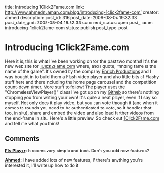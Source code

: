 title: Introducing 1Click2Fame.com
link: http://www.ahmednuaman.com/blog/introducing-1click2fame-com/
creator: ahmed
description: 
post_id: 316
post_date: 2009-08-04 19:32:33
post_date_gmt: 2009-08-04 19:32:33
comment_status: open
post_name: introducing-1click2fame-com
status: publish
post_type: post

# Introducing 1Click2Fame.com

Here it is, this is what I've been working on for the past two months! It's the new web site for [1Click2Fame.com](http://1Click2Fame.com) where, and I quote, "finding fame is the name of the game". It's owned by the company [Enrich Productions](http://enrichproductions.com) and I was bought in to build them a Flash video player and also little bits of Flashy stuff here and there including the home page carousel and the competition count-down timer. More stuff to follow! The player uses the "ChromelessViewPlayer()" class I've got up on my [Github](http://github.org/ahmednuaman/as3) so there's nothing stopping you from writing your own! It's quite a neat player, even if I say so myself. Not only does it play video, but you can vote through it (and when it comes to rounds you need to be authenticated to vote, so it handles that too, in situ), share and embed the video and also load further videos from the end-frame in situ. Here's a little preview:  So check out [1Click2Fame.com](http://1Click2Fame.com) and tell me what you think!

## Comments

**[Flv Player](#152 "2009-08-19 10:20:13"):** It seems very simple and best. Don't you add new features?

**[Ahmed](#153 "2009-08-19 16:17:13"):** I have added lots of new features, if there's anything you're interested it, I'll write up how to do it

